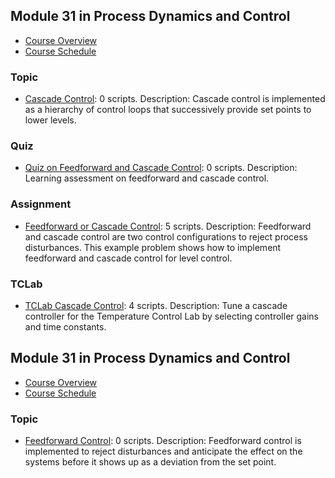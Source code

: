## Module 31 in Process Dynamics and Control
- [Course Overview](https://apmonitor.com/pdc)
- [Course Schedule](https://apmonitor.com/pdc/index.php/Main/CourseSchedule)
### Topic
- [Cascade Control](https://www.apmonitor.com/pdc/index.php/Main/CascadeControl): 0 scripts. Description: Cascade control is implemented as a hierarchy of control loops that successively provide set points to lower levels.
### Quiz
- [Quiz on Feedforward and Cascade Control](https://www.apmonitor.com/pdc/index.php/Main/QuizFeedforwardCascade): 0 scripts. Description: Learning assessment on feedforward and cascade control.
### Assignment
- [Feedforward or Cascade Control](https://www.apmonitor.com/pdc/index.php/Main/FeedforwardCascadeControl): 5 scripts. Description: Feedforward and cascade control are two control configurations to reject process disturbances. This example problem shows how to implement feedforward and cascade control for level control.
### TCLab
- [TCLab Cascade Control](https://www.apmonitor.com/pdc/index.php/Main/TCLabCascadeControl): 4 scripts. Description: Tune a cascade controller for the Temperature Control Lab by selecting controller gains and time constants.
## Module 31 in Process Dynamics and Control
- [Course Overview](https://apmonitor.com/pdc)
- [Course Schedule](https://apmonitor.com/pdc/index.php/Main/CourseSchedule)
### Topic
- [Feedforward Control](https://www.apmonitor.com/pdc/index.php/Main/FeedforwardControl): 0 scripts. Description: Feedforward control is implemented to reject disturbances and anticipate the effect on the systems before it shows up as a deviation from the set point.
